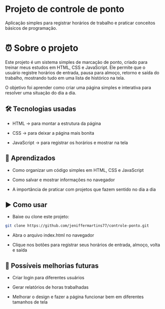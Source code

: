 # Projeto de controle de ponto
Aplicação simples para registrar horários de trabalho e praticar conceitos básicos de programação.

# ⏰ Sobre o projeto

Este projeto é um sistema simples de marcação de ponto, criado para treinar meus estudos em HTML, CSS e JavaScript.
Ele permite que o usuário registre horários de entrada, pausa para almoço, retorno e saída do trabalho, mostrando tudo em uma lista de histórico na tela.

O objetivo foi aprender como criar uma página simples e interativa para resolver uma situação do dia a dia.


## 🛠️ Tecnologias usadas

- HTML → para montar a estrutura da página

- CSS → para deixar a página mais bonita

- JavaScript → para registrar os horários e mostrar na tela

## 🎯 Aprendizados

- Como organizar um código simples em HTML, CSS e JavaScript

- Como salvar e mostrar informações no navegador

- A importância de praticar com projetos que fazem sentido no dia a dia


## ▶️ Como usar

- Baixe ou clone este projeto:

```bash
git clone https://github.com/jeniffermartins77/controle-ponto.git
```

- Abra o arquivo index.html no navegador

- Clique nos botões para registrar seus horários de entrada, almoço, volta e saída

## 📖 Possíveis melhorias futuras

- Criar login para diferentes usuários

- Gerar relatórios de horas trabalhadas

- Melhorar o design e fazer a página funcionar bem em diferentes tamanhos de tela

